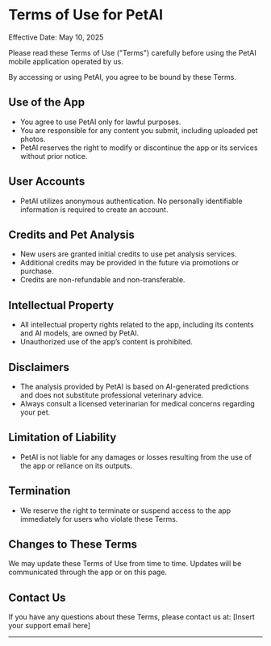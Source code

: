# Terms of Use for PetAI

Effective Date: May 10, 2025

Please read these Terms of Use ("Terms") carefully before using the PetAI mobile application operated by us.

By accessing or using PetAI, you agree to be bound by these Terms.

## Use of the App

- You agree to use PetAI only for lawful purposes.
- You are responsible for any content you submit, including uploaded pet photos.
- PetAI reserves the right to modify or discontinue the app or its services without prior notice.

## User Accounts

- PetAI utilizes anonymous authentication. No personally identifiable information is required to create an account.

## Credits and Pet Analysis

- New users are granted initial credits to use pet analysis services.
- Additional credits may be provided in the future via promotions or purchase.
- Credits are non-refundable and non-transferable.

## Intellectual Property

- All intellectual property rights related to the app, including its contents and AI models, are owned by PetAI.
- Unauthorized use of the app’s content is prohibited.

## Disclaimers

- The analysis provided by PetAI is based on AI-generated predictions and does not substitute professional veterinary advice.
- Always consult a licensed veterinarian for medical concerns regarding your pet.

## Limitation of Liability

- PetAI is not liable for any damages or losses resulting from the use of the app or reliance on its outputs.

## Termination

- We reserve the right to terminate or suspend access to the app immediately for users who violate these Terms.

## Changes to These Terms

We may update these Terms of Use from time to time. Updates will be communicated through the app or on this page.

## Contact Us

If you have any questions about these Terms, please contact us at: [Insert your support email here]

---
